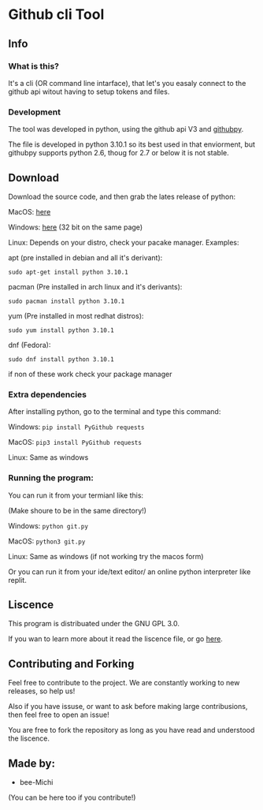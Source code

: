 # Github cli Tool

## Info
### What is this?
It's a cli (OR command line intarface), that let's you easaly connect to the github api witout having to setup tokens and files.

### Development
The tool was developed in python, using the github api V3 and [githubpy](https://github.com/michaelliao/githubpy). 

The file is developed in python 3.10.1 so its best used in that enviorment, but githubpy supports python 2.6, thoug for 2.7 or below it is not stable.

## Download 
Download the source code, and then grab the lates release of python:

MacOS: [here](https://www.python.org/downloads/macos/)

Windows: [here](https://www.python.org/downloads/windows/) (32 bit on the same page)

Linux: Depends on your distro, check your pacake manager.
Examples:

apt (pre installed in debian and all it's derivant): 

```sudo apt-get install python 3.10.1```

pacman (Pre installed in arch linux and it's derivants): 

```sudo pacman install python 3.10.1```

yum (Pre installed in most redhat distros): 

```sudo yum install python 3.10.1```

dnf (Fedora): 

```sudo dnf install python 3.10.1```

if non of these work check your package manager

### Extra dependencies

After installing python, go to the terminal and type this command:

Windows: ```pip install PyGithub requests```

MacOS: ```pip3 install PyGithub requests```

Linux: Same as windows

### Running the program:

You can run it from your termianl like this:

(Make shoure to be in the same directory!)

Windows: ```python git.py```

MacOS: ```python3 git.py```

Linux: Same as windows (if not working try the macos form)

Or you can run it from your ide/text editor/ an online python interpreter like replit.

## Liscence

This program is distribuated under the GNU GPL 3.0.

If you wan to learn more about it read the liscence file, or go [here](https://www.gnu.org/licenses/gpl-3.0.en.html).

## Contributing and Forking

Feel free to contribute to the project. We are constantly working to new releases, so help us!

Also if you have issuse, or want to ask before making large contribusions, then feel free to open an issue!

You are free to fork the repository as long as you have read and understood the liscence.

## Made by:

- bee-Michi

(You can be here too if you contribute!)